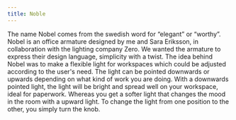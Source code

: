 ```yaml
---
title: Noble
---
```

The name Nobel comes from the swedish word for “elegant” or “worthy”. Nobel is an office armature 
designed by me and Sara Eriksson, in collaboration with the lighting company Zero. We wanted the armature to express their design language, simplicity with a twist. The idea behind Nobel was to make 
a flexible light for workspaces which could be adjusted according to the user's need.  The light can be 
pointed downwards or upwards depending on what kind of work you are doing. With a downwards 
pointed light, the light will be bright and spread well on your workspace, ideal for paperwork. Whereas 
you get a softer light that changes the mood in the room with a upward light. To change the light from 
one position to the other, you simply turn the knob.

